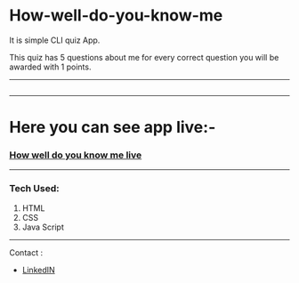 # How-well-do-you-know-me #
It  is simple CLI quiz App.

This quiz has 5 questions about me for every correct question you will be awarded with 1 points.

---

![]()

---

# Here you can see app live:-

### <a href="https://replit.com/@Priyallohar/How-well-do-you-know-me" target="_blank"> How well do you know me live </a>

---
### Tech Used: ###

1. HTML
2. CSS
3. Java Script
---
Contact :

* [LinkedIN](https://www.linkedin.com/in/priyallohar/)
